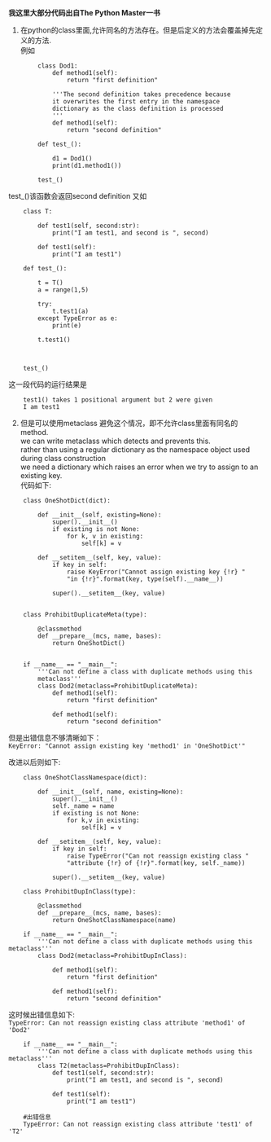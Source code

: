 **我这里大部分代码出自The Python Master一书**


1. 在python的class里面,允许同名的方法存在。但是后定义的方法会覆盖掉先定义的方法.  
例如

```
        class Dod1:  
            def method1(self):
                return "first definition"
            
            '''The second definition takes precedence because
            it overwrites the first entry in the namespace 
            dictionary as the class definition is processed
            '''
            def method1(self):
                return "second definition"
            
        def test_():
            
            d1 = Dod1()
            print(d1.method1())

        test_()
```

test_()该函数会返回second definition
又如

```
    class T:
        
        def test1(self, second:str):
            print("I am test1, and second is ", second)
        
        def test1(self):
            print("I am test1")

    def test_():
        
        t = T()
        a = range(1,5)
        
        try:
            t.test1(a)
        except TypeError as e:
            print(e)
        
        t.test1()
        
        

    test_()
```

这一段代码的运行结果是

```
    test1() takes 1 positional argument but 2 were given
    I am test1
```


2. 但是可以使用metaclass 避免这个情况，即不允许class里面有同名的method.  
we can write metaclass which detects and prevents this.  
rather than using a regular dictionary as the namespace object used during class construction  
we need a dictionary which raises an error when we try to assign to an  existing key.  
代码如下:　　

```
    class OneShotDict(dict):
        
        def __init__(self, existing=None):
            super().__init__()
            if existing is not None:
                for k, v in existing:
                    self[k] = v
            
        def __setitem__(self, key, value):
            if key in self:
                raise KeyError("Cannot assign existing key {!r} " 
                "in {!r}".format(key, type(self).__name__))
        
            super().__setitem__(key, value)
        

    class ProhibitDuplicateMeta(type):
        
        @classmethod
        def __prepare__(mcs, name, bases):
            return OneShotDict()


    if __name__ == "__main__":
        '''Can not define a class with duplicate methods using this
        metaclass''' 
        class Dod2(metaclass=ProhibitDuplicateMeta):
            def method1(self): 
                return "first definition"
        
            def method1(self): 
                return "second definition"
```

但是出错信息不够清晰如下：  
`KeyError: "Cannot assign existing key 'method1' in 'OneShotDict'"`  

改进以后则如下:  

```
    class OneShotClassNamespace(dict):
        
        def __init__(self, name, existing=None):
            super().__init__()
            self._name = name
            if existing is not None:
                for k,v in existing:
                    self[k] = v
        
        def __setitem__(self, key, value):
            if key in self:
                raise TypeError("Can not reassign existing class "
                "attribute {!r} of {!r}".format(key, self._name))
        
            super().__setitem__(key, value)

    class ProhibitDupInClass(type):
        
        @classmethod
        def __prepare__(mcs, name, bases):
            return OneShotClassNamespace(name)

    if __name__ == "__main__":
        '''Can not define a class with duplicate methods using this metaclass'''
        class Dod2(metaclass=ProhibitDupInClass):
            
            def method1(self):
                return "first definition"
            
            def method1(self):
                return "second definition"
```
这时候出错信息如下:  
`TypeError: Can not reassign existing class attribute 'method1' of 'Dod2'`

```
    if __name__ == "__main__":
        '''Can not define a class with duplicate methods using this metaclass'''
        class T2(metaclass=ProhibitDupInClass):
            def test1(self, second:str):
                print("I am test1, and second is ", second)
            
            def test1(self):
                print("I am test1")

    #出错信息
    TypeError: Can not reassign existing class attribute 'test1' of 'T2'
```
